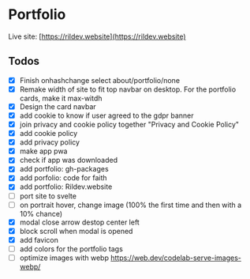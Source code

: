 # Portfolio

Live site: [https://rildev.website](https://rildev.website)

## Todos
 
- [x] Finish onhashchange select about/portfolio/none
- [x] Remake width of site to fit top navbar on desktop. For the portfolio cards, make it max-witdh
- [x] Design the card navbar
- [x] add cookie to know if user agreed to the gdpr banner
- [x] join privacy and cookie policy together "Privacy and Cookie Policy"
- [x] add cookie policy
- [x] add privacy policy
- [x] make app pwa
- [x] check if app was downloaded
- [x] add portfolio: gh-packages
- [x] add porfolio: code for faith
- [x] add portfolio: Rildev.website
- [ ] port site to svelte
- [ ] on portrait hover, change image (100% the first time and then with a 10% chance)
- [x] modal close arrow destop center left
- [x] block scroll when modal is opened
- [x] add favicon
- [ ] add colors for the portfolio tags
- [ ] optimize images with webp https://web.dev/codelab-serve-images-webp/